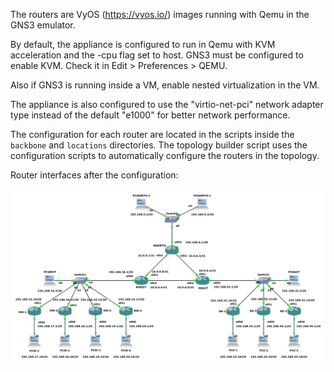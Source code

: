 
The routers are VyOS (https://vyos.io/) images running with Qemu in
the GNS3 emulator.

By default, the appliance is configured to run in Qemu with KVM
acceleration and the -cpu flag set to host. GNS3 must be configured to
enable KVM. Check it in Edit > Preferences > QEMU.

Also if GNS3 is running inside a VM, enable nested virtualization in
the VM.

The appliance is also configured to use the "virtio-net-pci" network
adapter type instead of the default "e1000" for better network performance.


The configuration for each router are located in the scripts inside
the `backbone` and `locations` directories. The topology builder
script uses the configuration scripts to automatically configure the
routers in the topology.


Router interfaces after the configuration:

![simplified topology](./router_topology.png)

